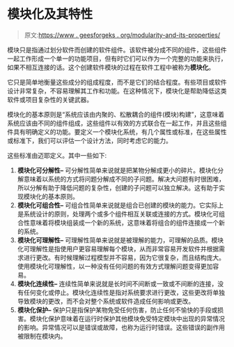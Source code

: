 # 模块化及其特性

> 原文:[https://www . geesforgeks . org/modularity-and-its-properties/](https://www.geeksforgeeks.org/modularity-and-its-properties/)

模块只是指通过划分软件而创建的软件组件。该软件被分成不同的组件，这些组件一起工作形成一个单一的功能项目，但有时它们可以作为一个完整的功能来执行，如果不相互连接的话。这个创建软件模块的过程在软件工程中被称为**模块化**。

它只是简单地衡量这些成分的组成程度，而不是它们的结合程度。有些项目或软件设计非常复杂，不容易理解其工作和功能。在这种情况下，模块化是帮助降低这类软件或项目复杂性的关键武器。

模块化的基本原则是“系统应该由内聚的、松散耦合的组件(模块)构建”，这意味着系统应该由不同的组件组成，这些组件以有效的方式联合在一起工作，并且这些组件具有明确定义的功能。要定义一个模块化系统，有几个属性或标准，在这些属性或标准下，我们可以评估一个设计方法，同时考虑它的能力。

这些标准由迈耶定义。其中一些如下:

1.  **模块化可分解性–**
    可分解性简单来说就是把某物分解成更小的碎片。模块化分解意味着以系统的方式将问题分解成不同的子问题。解决大问题有时很困难，所以分解有助于降低问题的复杂性，创建的子问题可以独立解决。这有助于实现模块化的基本原则。
2.  **模块化可组合性–**
    可组合性简单来说就是组合已创建的模块的能力。它实际上是系统设计的原则，处理两个或多个组件相互关联或连接的方式。模块化可组合性意味着将模块组装成一个新的系统，这意味着将组合的组件连接成一个新的系统。
3.  **模块化可理解性–**
    可理解性简单来说就是被理解的能力，可理解的品质。模块化可理解性是指使用户更容易理解每个模块，从而非常容易开发软件并根据需求进行更改。有时候理解过程模型并不容易，因为它很复杂，而且结构庞大。使用模块化可理解性，以一种没有任何问题的有效方式理解问题变得更加容易。
4.  **模块化连续性–**
    连续性简单来说就是长时间不间断或一致或不间断的连接，没有任何变化或停止。模块化连续性是指对系统要求进行更改，这些更改将单独导致模块的更改，而不会对整个系统或软件造成任何影响或更改。
5.  **模块化保护–**
    保护只是指保护某物免受任何伤害，防止任何不愉快的手段或损害。模块化保护意味着在运行时保护其他模块免受特定模块中出现的异常情况的影响。异常情况可以是错误或故障，也称为运行时错误。这些错误的副作用被限制在模块内。